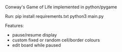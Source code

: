 Conway's Game of Life implemented in python/pygame

Run:
pip install requirements.txt
python3 main.py

Features:
- pause/resume display
- custom fixed or random cell/border colours
- edit board while paused
